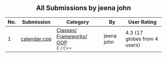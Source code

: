 ﻿<div align="center">

## All Submissions by jeena john

</div>

No.  | Submission | Category | By   | User Rating
---- | ---------- | -------- | ---- | -----------
1 | [calendar\.cpp<br />](https://github.com/Planet-Source-Code/jeena-john-calendar-cpp__3-3418) | [Classes/ Frameworks/ OOP<br /><sup>C / C++</sup>](../ByCategory/classes-frameworks-oop__3-31.md) | jeena john | 4.3 (17 globes from 4 users)
